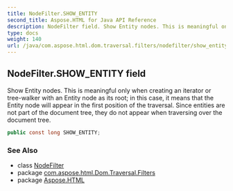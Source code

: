 ```yaml
---
title: NodeFilter.SHOW_ENTITY
second_title: Aspose.HTML for Java API Reference
description: NodeFilter field. Show Entity nodes. This is meaningful only when creating an iterator or tree-walker with an Entity node as its root in this case it means that the Entity node will appear in the first position of the traversal. Since entities are not part of the document tree they do not appear when traversing over the document tree
type: docs
weight: 140
url: /java/com.aspose.html.dom.traversal.filters/nodefilter/show_entity/
---
```

## NodeFilter.SHOW_ENTITY field

Show Entity nodes. This is meaningful only when creating an iterator or tree-walker with an Entity node as its root; in this case, it means that the Entity node will appear in the first position of the traversal. Since entities are not part of the document tree, they do not appear when traversing over the document tree.

```java
public const long SHOW_ENTITY;
```

### See Also

* class [NodeFilter](../)
* package [com.aspose.html.Dom.Traversal.Filters](../../nodefilter/)
* package [Aspose.HTML](../../../)
